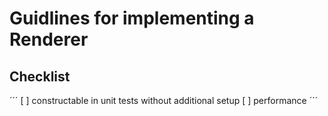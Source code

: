 # Guidlines for implementing a Renderer

## Checklist

´´´
[ ] constructable in unit tests without additional setup
[ ] performance
´´´